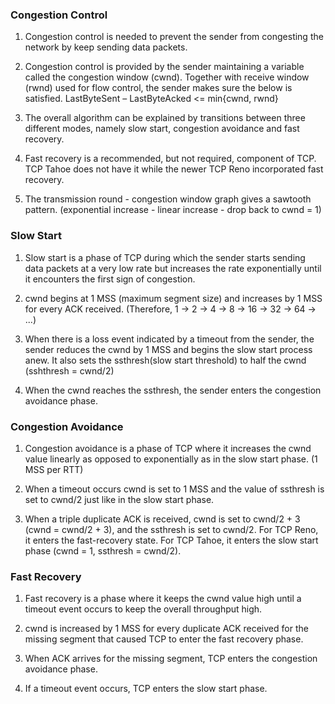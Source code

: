### Congestion Control

1) Congestion control is needed to prevent the sender from congesting the
   network by keep sending data packets.

2) Congestion control is provided by the sender maintaining a variable called
   the congestion window (cwnd). Together with receive window (rwnd) used for
   flow control, the sender makes sure the below is satisfied.
   LastByteSent – LastByteAcked <= min{cwnd, rwnd}

3) The overall algorithm can be explained by transitions between three different
   modes, namely slow start, congestion avoidance and fast recovery.

4) Fast recovery is a recommended, but not required, component of TCP. TCP Tahoe
   does not have it while the newer TCP Reno incorporated fast recovery.

5) The transmission round - congestion window graph gives a sawtooth pattern.
   (exponential increase - linear increase - drop back to cwnd = 1)

### Slow Start

1) Slow start is a phase of TCP during which the sender starts sending data
   packets at a very low rate but increases the rate exponentially until it
   encounters the first sign of congestion.

2) cwnd begins at 1 MSS (maximum segment size) and increases by 1 MSS for every
   ACK received. (Therefore, 1 -> 2 -> 4 -> 8 -> 16 -> 32 -> 64 -> ...)

3) When there is a loss event indicated by a timeout from the sender, the sender
   reduces the cwnd by 1 MSS and begins the slow start process anew. It also
   sets the ssthresh(slow start threshold) to half the cwnd
   (sshthresh = cwnd/2)

4) When the cwnd reaches the ssthresh, the sender enters the congestion
   avoidance phase.

### Congestion Avoidance

1) Congestion avoidance is a phase of TCP where it increases the cwnd value
   linearly as opposed to exponentially as in the slow start phase. (1 MSS per
   RTT)

2) When a timeout occurs cwnd is set to 1 MSS and the value of ssthresh is set
   to cwnd/2 just like in the slow start phase.

3) When a triple duplicate ACK is received, cwnd is set to cwnd/2 + 3
   (cwnd = cwnd/2 + 3), and the ssthresh is set to cwnd/2. For TCP Reno, it
   enters the fast-recovery state. For TCP Tahoe, it enters the slow start
   phase (cwnd = 1, ssthresh = cwnd/2).

### Fast Recovery

1) Fast recovery is a phase where it keeps the cwnd value high until a timeout
   event occurs to keep the overall throughput high.

2) cwnd is increased by 1 MSS for every duplicate ACK received for the missing 
   segment that caused TCP to enter the fast recovery phase.

3) When ACK arrives for the missing segment, TCP enters the congestion avoidance
   phase.

4) If a timeout event occurs, TCP enters the slow start phase.

